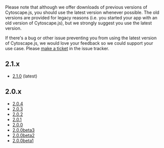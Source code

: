 Please note that although we offer downloads of previous versions of Cytoscape.js, you should use the latest version whenever possible.  The old versions are provided for legacy reasons (i.e. you started your app with an old version of Cytoscape.js), but we strongly suggest you use the latest version.

If there's a bug or other issue preventing you from using the latest version of Cytoscape.js, we would love your feedback so we could support your use case.  Please [make a ticket](https://github.com/cytoscape/cytoscape.js/issues/new) in the issue tracker. 

## 2.1.x
 * [2.1.0](http://cytoscape.github.com/cytoscape.js/download/cytoscape.js-2.1.0.zip) (latest)

## 2.0.x
 * [2.0.4](http://cytoscape.github.com/cytoscape.js/download/cytoscape.js-2.0.4.zip)
 * [2.0.3](http://cytoscape.github.com/cytoscape.js/download/cytoscape.js-2.0.3.zip)
 * [2.0.2](http://cytoscape.github.com/cytoscape.js/download/cytoscape.js-2.0.2.zip)
 * [2.0.1](http://cytoscape.github.com/cytoscape.js/download/cytoscape.js-2.0.1.zip)
 * [2.0.0](http://cytoscape.github.com/cytoscape.js/download/cytoscape.js-2.0.0.zip) 
 * [2.0.0beta3](http://cytoscape.github.com/cytoscape.js/download/cytoscape.js-2.0.0beta3.zip)
 * [2.0.0beta2](http://cytoscape.github.com/cytoscape.js/download/cytoscape.js-2.0.0beta2.zip)
 * [2.0.0beta1](http://cytoscape.github.com/cytoscape.js/download/cytoscape.js-2.0.0beta1.zip)